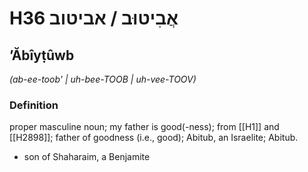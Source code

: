 # H36 אֲבִיטוּב / אביטוב

## ʼĂbîyṭûwb

_(ab-ee-toob' | uh-bee-TOOB | uh-vee-TOOV)_

### Definition

proper masculine noun; my father is good(-ness); from [[H1]] and [[H2898]]; father of goodness (i.e., good); Abitub, an Israelite; Abitub.

- son of Shaharaim, a Benjamite
